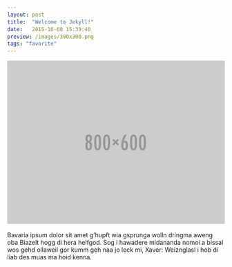 ```yaml
---
layout: post
title:  "Welcome to Jekyll!"
date:   2015-10-08 15:39:40
preview: /images/300x300.png
tags: "favorite"
---
```


![Picture 1](/images/800x600.png)

Bavaria ipsum dolor sit amet g’hupft wia gsprunga wolln dringma aweng oba Biazelt hogg di hera helfgod. Sog i hawadere midananda nomoi a bissal wos gehd ollaweil gor kumm geh naa jo leck mi, Xaver: Weiznglasl i hob di liab des muas ma hoid kenna.
